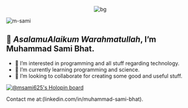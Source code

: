 <div align="center">

![bg](https://user-images.githubusercontent.com/77672838/221627528-eb4687e6-daaa-4c60-a1e7-c1301cab782f.png)


</div>

<img src="https://komarev.com/ghpvc/?username=MSami625&style=flat-square&color=blue" alt="m-sami"/>

## 👋 *AsalamuAlaikum Warahmatullah*, I’m **Muhammad Sami Bhat**.
- 👀 I’m interested in programming and all stuff regarding technology.
- 🌱 I’m currently learning programming and science.
- 💞️ I’m looking to collaborate for creating some good and useful stuff.
 

[![@msami625's Holopin board](https://holopin.me/msami625)](https://holopin.io/@msami625)

Contact me at:(linkedin.com/in/muhammad-sami-bhat).

<!---
MSami625/MSami625 is a ✨ special ✨ repository because its `README.md` (this file) appears on your GitHub profile.
You can click the Preview link to take a look at your changes.
--->



